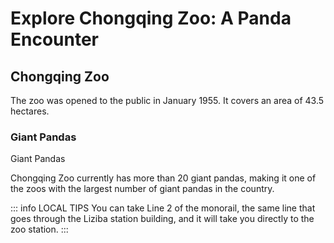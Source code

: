 # Explore Chongqing Zoo: A Panda Encounter

## Chongqing Zoo

The zoo was opened to the public in January 1955. It covers an area of 43.5 hectares.

### Giant Pandas

<Chinese word="大熊猫">
<template #pinyin>dà xióng māo</template>
Giant Pandas
</Chinese>

Chongqing Zoo currently has more than 20 giant pandas, making it one of the zoos with the largest number of giant pandas in the country.

<YouTube link="https://youtu.be/ek8eN4VxbjA?si=5Z-5mYYauUDZOW4a&t=760">
<template #cover><img src="../assets/youtube/chongqing-chinas-mega-city-you-havent-heard-of2.jpg" /></template>
<template #title>Chongqing - CHINA'S MEGA CITY - YOU haven't heard of!</template>
<template #author>Joel Friend</template>
<template #description>We went to the zoo in this city and saw the national treasure animal of the country — the panda.</template>
</YouTube>

::: info LOCAL TIPS
You can take Line 2 of the monorail, the same line that goes through the Liziba station building, and it will take you directly to the zoo station.
:::